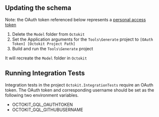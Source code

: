 ## Updating the schema

Note: the OAuth token referenced below represents a [personal access token](https://github.com/settings/tokens)

1. Delete the `Model` folder from `Octokit`
2. Set the Application arguments for the `Tools\Generate` project to `[OAuth Token] [Octokit Project Path]`
3. Build and run the `Tools\Generate` project

It will recreate the `Model` folder in `Octokit`


## Running Integration Tests

Integration tests in the project `Octokit.IntegrationTests` require an OAuth token.
The OAuth token and corresponding username should be set as the following two environment variables.
- OCTOKIT_GQL_OAUTHTOKEN
- OCTOKIT_GQL_GITHUBUSERNAME
